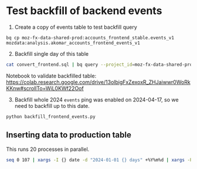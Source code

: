 # Test backfill of backend events
1. Create a copy of events table to test backfill query
```
bq cp moz-fx-data-shared-prod:accounts_frontend_stable.events_v1 mozdata:analysis.akomar_accounts_frontend_events_v1
```
2. Backfill single day of this table
```bash
cat convert_frontend.sql | bq query --project_id=moz-fx-data-shared-prod --parameter=submission_date:DATE:2024-06-01 --use_legacy_sql=false --max_rows=0 --dataset_id=mozdata:analysis --destination_table=akomar_accounts_frontend_events_v1$20240601 --replace
```

Notebook to validate backfilled table:
https://colab.research.google.com/drive/13olbigFxZexoxR_ZHJaiwwr0WoRkKKnw#scrollTo=WiL0KWf22Oof

3. Backfill whole 2024
`events` ping was enabled on 2024-04-17, so we need to backfill up to this date.
```bash
python backfill_frontend_events.py
```

## Inserting data to production table
This runs 20 processes in parallel.
```bash
seq 0 107 | xargs -I {} date -d "2024-01-01 {} days" +%Y%m%d | xargs -P20 -n1 -I {} bash -c 'bq cp --force mozdata:analysis.akomar_accounts_frontend_events_v1\${} moz-fx-data-shared-prod:accounts_frontend_stable.events_v1\${}'
```
